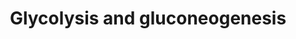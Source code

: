 ---
annotations:
- type: Pathway Ontology
  value: gluconeogenesis pathway
- type: Pathway Ontology
  value: glycolysis/gluconeogenesis pathway
authors:
- MaintBot
- Mkutmon
- Egonw
- Eweitz
description: Glycolysis is the metabolic pathway that converts glucose C6H12O6, into
  pyruvate, CH3COCOO− + H+. The free energy released in this process is used to form
  the ATP and NADH. Gluconeogenesis is a metabolic pathway that results in the generation
  of glucose from non-carbohydrate carbon substrates such as pyruvate, lactate, glycerol,
  glucogenic amino acids, and fatty acids. Description adapted from [http://www.wikipedia.org
  Wikipedia].
last-edited: 2021-05-21
organisms:
- Bos taurus
redirect_from:
- /index.php/Pathway:WP1027
- /instance/WP1027
schema-jsonld:
- '@context': https://schema.org/
  '@id': https://wikipathways.github.io/pathways/WP1027.html
  '@type': Dataset
  creator:
    '@type': Organization
    name: WikiPathways
  description: Glycolysis is the metabolic pathway that converts glucose C6H12O6,
    into pyruvate, CH3COCOO− + H+. The free energy released in this process is used
    to form the ATP and NADH. Gluconeogenesis is a metabolic pathway that results
    in the generation of glucose from non-carbohydrate carbon substrates such as pyruvate,
    lactate, glycerol, glucogenic amino acids, and fatty acids. Description adapted
    from [http://www.wikipedia.org Wikipedia].
  keywords:
  - TPI1
  - SLC2A4
  - PDHA1
  - ENO3
  - TCA Cycle
  - G6PC
  - P-enolpyruvate
  - PDHA2
  - PFKM
  - Glucose
  - LDHB
  - Glucose-6P
  - SLC2A5
  - GAPDH
  - GOT1
  - MDH1
  - SLC2A1
  - SLC2A2
  - PGAM2
  - PDHX
  - GAPDHS
  - PKM2
  - PGAM1
  - LDHAL6B
  - Pyruvate
  - PC
  - ENO1
  - PGK1
  - ALDOA
  - GCK
  - HK3
  - Fructose-1,6BP
  - HK1
  - Fructose 6P
  - Lactate
  - ENO2
  - LDHA
  - Triglyceride synthesis
  - Malate
  - Dihydroxyacetone-P
  - Oxaloacetate
  - FBP2
  - GOT2
  - 3P-Glycerate
  - PKLR
  - Glyceraldehyde 3P
  - Aspartate
  - ALDOC
  - MPC1
  - PCK1
  - PDHB
  - 1,3BP-Glycerate
  - SLC2A3
  - LDHC
  - GPI
  - Acetyl-CoA
  - Glycogen metabolism
  - HK2
  - MDH2
  - PGK2
  - ALDOB
  - 2P-Glycerate
  - DLAT
  - PFKL
  - PFKP
  - Pentose Phosphate Pathway
  - MPC2
  - DLD
  - FBP1
  license: CC0
  name: Glycolysis and gluconeogenesis
seo: CreativeWork
title: Glycolysis and gluconeogenesis
wpid: WP1027
---